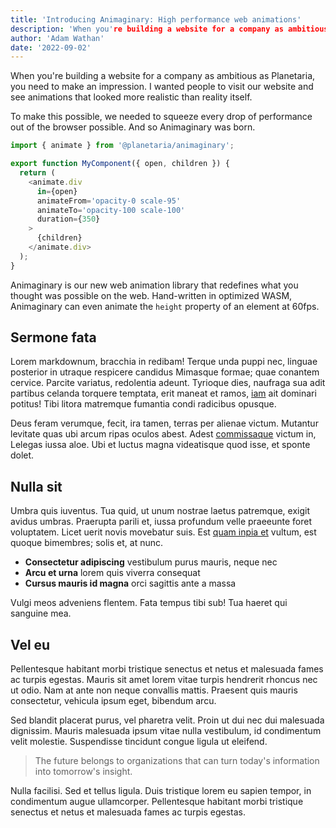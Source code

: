 ```yaml
---
title: 'Introducing Animaginary: High performance web animations'
description: 'When you're building a website for a company as ambitious as Planetaria, you need to make an impression. I wanted people to visit our website and see animations that looked more realistic than reality itself.'
author: 'Adam Wathan'
date: '2022-09-02'
---
```


When you're building a website for a company as ambitious as Planetaria, you need to make an impression. I wanted people to visit our website and see animations that looked more realistic than reality itself.

To make this possible, we needed to squeeze every drop of performance out of the browser possible. And so Animaginary was born.

```js
import { animate } from '@planetaria/animaginary';

export function MyComponent({ open, children }) {
  return (
    <animate.div
      in={open}
      animateFrom='opacity-0 scale-95'
      animateTo='opacity-100 scale-100'
      duration={350}
    >
      {children}
    </animate.div>
  );
}
```

Animaginary is our new web animation library that redefines what you thought was possible on the web. Hand-written in optimized WASM, Animaginary can even animate the `height` property of an element at 60fps.

## Sermone fata

Lorem markdownum, bracchia in redibam! Terque unda puppi nec, linguae posterior in utraque respicere candidus Mimasque formae; quae conantem cervice. Parcite variatus, redolentia adeunt. Tyrioque dies, naufraga sua adit partibus celanda torquere temptata, erit maneat et ramos, [iam](#) ait dominari potitus! Tibi litora matremque fumantia condi radicibus opusque.

Deus feram verumque, fecit, ira tamen, terras per alienae victum. Mutantur levitate quas ubi arcum ripas oculos abest. Adest [commissaque](http://example.com) victum in, Lelegas iussa aloe. Ubi et luctus magna videatisque quod isse, et sponte dolet.

## Nulla sit

Umbra quis iuventus. Tua quid, ut unum nostrae laetus patremque, exigit avidus umbras. Praerupta parili et, iussa profundum velle praeeunte foret voluptatem. Licet uerit novis movebatur suis. Est [quam inpia et](http://example.com) vultum, est quoque bimembres; solis et, at nunc.

- **Consectetur adipiscing** vestibulum purus mauris, neque nec
- **Arcu et urna** lorem quis viverra consequat
- **Cursus mauris id magna** orci sagittis ante a massa

Vulgi meos adveniens flentem. Fata tempus tibi sub! Tua haeret qui sanguine mea.

## Vel eu

Pellentesque habitant morbi tristique senectus et netus et malesuada fames ac turpis egestas. Mauris sit amet lorem vitae turpis hendrerit rhoncus nec ut odio. Nam at ante non neque convallis mattis. Praesent quis mauris consectetur, vehicula ipsum eget, bibendum arcu.

Sed blandit placerat purus, vel pharetra velit. Proin ut dui nec dui malesuada dignissim. Mauris malesuada ipsum vitae nulla vestibulum, id condimentum velit molestie. Suspendisse tincidunt congue ligula ut eleifend.

> The future belongs to organizations that can turn today's information into tomorrow's insight.

Nulla facilisi. Sed et tellus ligula. Duis tristique lorem eu sapien tempor, in condimentum augue ullamcorper. Pellentesque habitant morbi tristique senectus et netus et malesuada fames ac turpis egestas.
